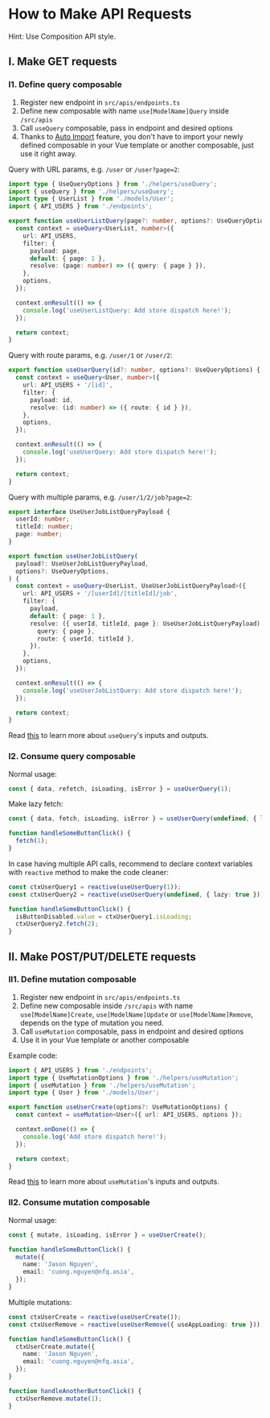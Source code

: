 # How to Make API Requests

Hint: Use Composition API style.

## I. Make GET requests

### I1. Define query composable

1. Register new endpoint in `src/apis/endpoints.ts`
1. Define new composable with name `use[ModelName]Query` inside `/src/apis`
1. Call `useQuery` composable, pass in endpoint and desired options
1. Thanks to [Auto Import](./feat-auto-import-modules.md) feature, you don't have to import your newly defined composable in your Vue template or another composable, just use it right away.

Query with URL params, e.g. `/user` or `/user?page=2`:

```ts
import type { UseQueryOptions } from './helpers/useQuery';
import { useQuery } from './helpers/useQuery';
import type { UserList } from './models/User';
import { API_USERS } from './endpoints';

export function useUserListQuery(page?: number, options?: UseQueryOptions) {
  const context = useQuery<UserList, number>({
    url: API_USERS,
    filter: {
      payload: page,
      default: { page: 1 },
      resolve: (page: number) => ({ query: { page } }),
    },
    options,
  });

  context.onResult(() => {
    console.log('useUserListQuery: Add store dispatch here!');
  });

  return context;
}
```

Query with route params, e.g. `/user/1` or `/user/2`:

```ts
export function useUserQuery(id?: number, options?: UseQueryOptions) {
  const context = useQuery<User, number>({
    url: API_USERS + '/[id]',
    filter: {
      payload: id,
      resolve: (id: number) => ({ route: { id } }),
    },
    options,
  });

  context.onResult(() => {
    console.log('useUserQuery: Add store dispatch here!');
  });

  return context;
}
```

Query with multiple params, e.g. `/user/1/2/job?page=2`:

```ts
export interface UseUserJobListQueryPayload {
  userId: number;
  titleId: number;
  page: number;
}

export function useUserJobListQuery(
  payload?: UseUserJobListQueryPayload,
  options?: UseQueryOptions,
) {
  const context = useQuery<UserList, UseUserJobListQueryPayload>({
    url: API_USERS + '/[userId]/[titleId]/job',
    filter: {
      payload,
      default: { page: 1 },
      resolve: ({ userId, titleId, page }: UseUserJobListQueryPayload) => ({
        query: { page },
        route: { userId, titleId },
      }),
    },
    options,
  });

  context.onResult(() => {
    console.log('useUserJobListQuery: Add store dispatch here!');
  });

  return context;
}
```

Read [this](../src/apis/helpers/useQuery.ts) to learn more about `useQuery`'s inputs and outputs.

### I2. Consume query composable

Normal usage:

```ts
const { data, refetch, isLoading, isError } = useUserQuery(1);
```

Make lazy fetch:

```ts
const { data, fetch, isLoading, isError } = useUserQuery(undefined, { lazy: true });

function handleSomeButtonClick() {
  fetch(1);
}
```

In case having multiple API calls, recommend to declare context variables with `reactive` method to make the code cleaner:

```ts
const ctxUserQuery1 = reactive(useUserQuery(1));
const ctxUserQuery2 = reactive(useUserQuery(undefined, { lazy: true }));

function handleSomeButtonClick() {
  isButtonDisabled.value = ctxUserQuery1.isLoading;
  ctxUserQuery2.fetch(2);
}
```

## II. Make POST/PUT/DELETE requests

### II1. Define mutation composable

1. Register new endpoint in `src/apis/endpoints.ts`
1. Define new composable inside `/src/apis` with name `use[ModelName]Create`, `use[ModelName]Update` or `use[ModelName]Remove`, depends on the type of mutation you need.
1. Call `useMutation` composable, pass in endpoint and desired options
1. Use it in your Vue template or another composable

Example code:

```ts
import { API_USERS } from './endpoints';
import type { UseMutationOptions } from './helpers/useMutation';
import { useMutation } from './helpers/useMutation';
import type { User } from './models/User';

export function useUserCreate(options?: UseMutationOptions) {
  const context = useMutation<User>({ url: API_USERS, options });

  context.onDone(() => {
    console.log('Add store dispatch here!');
  });

  return context;
}
```

Read [this](../src/apis/helpers/useMutation.ts) to learn more about `useMutation`'s inputs and outputs.

### II2. Consume mutation composable

Normal usage:

```ts
const { mutate, isLoading, isError } = useUserCreate();

function handleSomeButtonClick() {
  mutate({
    name: 'Jason Nguyen',
    email: 'cuong.nguyen@nfq.asia',
  });
}
```

Multiple mutations:

```ts
const ctxUserCreate = reactive(useUserCreate());
const ctxUserRemove = reactive(useUserRemove({ useAppLoading: true }));

function handleSomeButtonClick() {
  ctxUserCreate.mutate({
    name: 'Jason Nguyen',
    email: 'cuong.nguyen@nfq.asia',
  });
}

function handleAnotherButtonClick() {
  ctxUserRemove.mutate(1);
}
```
